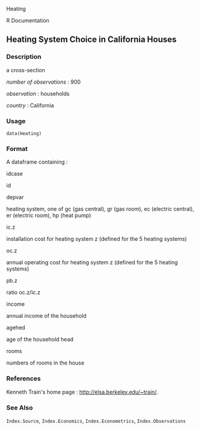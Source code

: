 Heating

R Documentation

## Heating System Choice in California Houses

### Description

a cross-section

_number of observations_ : 900

_observation_ : households

_country_ : California

### Usage

    data(Heating)

### Format

A dataframe containing :

idcase

id

depvar

heating system, one of gc (gas central), gr (gas room), ec (electric central),
er (electric room), hp (heat pump)

ic.z

installation cost for heating system z (defined for the 5 heating systems)

oc.z

annual operating cost for heating system z (defined for the 5 heating systems)

pb.z

ratio oc.z/ic.z

income

annual income of the household

agehed

age of the household head

rooms

numbers of rooms in the house

### References

Kenneth Train's home page : <http://elsa.berkeley.edu/~train/>.

### See Also

`Index.Source`, `Index.Economics`, `Index.Econometrics`, `Index.Observations`

